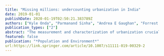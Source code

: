 ```yaml
---
title: "Missing millions: undercounting urbanization in India"
date: 2019-01-01
publishDate: 2020-01-19T02:50:21.383789Z
authors: ["Kyle Onda", "Parmanand Sinha", "Andrea E Gaughan", "Forrest R Stevens", "Nikhil Kaza"]
publication_types: ["2"]
abstract: "The measurement and characterization of urbanization crucially depends upon defining what counts as urban. The government of India estimates that only 31% of the population is urban. We show that this is an artifact of the definition of urbanity and an underestimate of the level of urbanization in India. We use a random forest-based model to create a high-resolution (~ 100 m) population grid from district-level data available from the Indian Census for 2001 and 2011, a novel application of such methods to create temporally consistent population grids. We then apply a community-detection clustering algorithm to construct urban agglomerations for the entire country. Compared with the 2011 official statistics, we estimate 12% more of urban population, but find fewer mid-size cities. We also identify urban agglomerations that span jurisdictional boundaries across large portions of Kerala and the Gangetic Plain."
featured: false
publication: "*Population and Environment*"
url:https://link.springer.com/article/10.1007/s11111-019-00329-2
---
```


